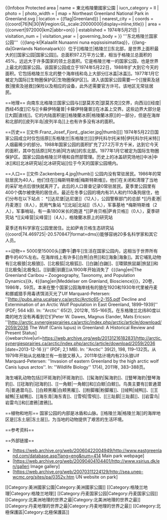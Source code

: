 {{Infobox Protected area
| name            = 東北格陵蘭國家公園
| iucn_category   = II
| photo           =
| photo_width     =
| map             = Northeast Greenland National Park in Greenland.svg
| location        = {{flag|Greenland}}
| nearest_city     = 
| coords          = {{coord|76|N|30|W|region:GL_scale:20000000|display=inline,title}}
| area            = {{convert|972000|km2|abbr=on}}
| established     = 1974年5月21日
| visitation_num  = 
| visitation_year = 
| governing_body  = 
}}
'''东北格陵兰国家公园'''（{{lang-kl|Kalaallit Nunaanni nuna eqqissisimatitaq}}，{{lang-da|Grønlands Nationalpark}}）位于[[格陵兰|格陵兰]]东北部，是世界上面积最大的[[国家公园|国家公园]]。总面积97.2万平方公里，相当于格陵兰总面积的45%，远远大于许多国家的领土总面积。它是格陵兰唯一的国家公园，也是世界上最北的国家公园。该国家公园成立于1974年5月22日，1988年扩大到它今天的面积。它包括格陵兰东北的整个海岸线和岛上大部分[[冰盖|冰盖]]。1977年1月它被定为国际[[生物圈保护区|生物圈保护区]]。进入该国家公园需要一个[[搜索及拯救|搜索及拯救]]保险以及相应的设备，此外还需要官方许可。该地区无常驻居民。

==地理==
向南东北格陵兰国家公园与[[瑟莫苏克|瑟莫苏克]]交界，向西沿[[经度|西经45度]]它与[[卡蘇伊特薩普|卡蘇伊特薩普]]在冰盖上交界。这些边界大部分是[[大圆|直线]]。它的内陆面积是[[格陵蘭冰原|格陵蘭冰原]]的一部分，但是在海岸和北部的[[皮列半岛|皮列半岛]]上也有许多没有冰的面积。

==历史==
[[文件:Franz_Josef_Fjord,_glacier.jpg|thumb]]]]
1974年5月22日国家公园成立时仅包括原[[东格陵兰|东格陵兰]][[伊托科尔托米特|伊托科尔托米特]]人烟最稀少的部分。1988年国家公园的面积扩充了27.2万平方千米，达到它今天的面积，其中包括原[[阿方纳|阿方纳]]的东北部。1977年1月它被定为国际生物圈保护区。国家公园由格陵兰环境和自然部管理。历史上的冰盖研究场地[[中冰|中冰]]和[[北冰研究站|北冰研究站]]位于今天的国家公园境内。

==人口==
[[文件:Zackenberg.4.jpg|thumb]]
公园内没有常驻居民。1986年的常驻居民为40人，他们住在[[梅斯特斯维|梅斯特斯维]]，他们在关闭和清理了当地的采矿地点后很快就离开了。此后的人口普查记录0常驻居民。夏季里公园里有400个偶尔被使用的居住点。最近在冬季公园的境内有31人和约110条狗居住，他们分布在以下站点：
*[[达尼堡|达尼堡]]（12人），公园警察部门的总部
*[[丹麦港|丹麦港]]（8人），民用气象站
*[[北站|北站]]（5人），军事基地
*梅斯特斯维（2人），军事哨站，有一条1800米长的跑道
*[[萨肯贝格|萨肯贝格]]（0人），夏季研究站
*[[尖峰营|尖峰营]]（4人），格陵蘭冰原上的研究站

夏季还有科学家在公园里居住。比如萨肯贝格生态研究站{{coord|74.469725|-20.570847|format=dms}}能够容纳20多名科学家和其它人员。

==动物==
5000至15000头[[麝牛|麝牛]]生活在国家公园内，这相当于世界所有麝牛的40%左右。在海岸线上有许多[[白熊|白熊]]和[[海象|海象]]。其它哺乳动物有[[北极狼|北极狼]]、[[北极狐|北极狐]]、[[白鼬|白鼬]]、[[環頸旅鼠屬|旅鼠]]和[[北极兔|北极兔]]。[[驯鹿|驯鹿]]从1900年开始消失了<ref>《{{lang|en|The Greenland Caribou – Zoogeography, Taxonomy, and Population Dynamics}}》，《{{lang|en|Meddelser om Grønland, Bioscience}}》，20卷，1986年，59页</ref>。本来在整个国家公园海岸线有的狼在1920和1930年代里被丹麦和挪威猎手用毒诱饵消灭光了<ref>Ulf Marquard-Petersen: ''[http://pubs.aina.ucalgary.ca/arctic/Arctic65-2-155.pdf Decline and Extermination of an Arctic Wolf Population in East Greenland, 1899–1939]'' (PDF; 564 kB). In: ''Arctic'' 65(2), 2012年, 155–166页</ref>。在东格陵兰北纬80度以南的地方没有再看到它们<ref>Peter W. Dawes, Magnus Elander, Mats Ericson: ''[http://arctic.synergiesprairies.ca/arctic/index.php/arctic/article/download/2059/2036 The Wolf (Canis lupus) in Greenland: A Historical Review and Present Status] {{webarchive|url=https://web.archive.org/web/20131216182831/http://arctic.synergiesprairies.ca/arctic/index.php/arctic/article/download/2059/2036 |date=2013-12-16 }}'' (PDF; 2,1 MB). In: ''Arctic'' 39(2), 198, 119–132页</ref>。从1979年开始从北格陵兰有一些狼又移入，2011年估计境内有23头狼<ref>Ulf Marquard-Petersen: ''Invasion of eastern Greenland by the high arctic wolf Canis lupus arctos''. In: ''Wildlife Biology'' 17(4), 2011年, 383–388页</ref>。

海生哺乳动物包括[[环斑海豹|环斑海豹]]、[[髯海豹|髯海豹]]、[[豎琴海豹|豎琴海豹]]、[[冠海豹|冠海豹]]、[[一角鲸|一角鲸]]和[[白鲸|白鲸]]。鸟类主要有[[普通潜鸟|普通潜鸟]]、[[白颊黑雁|白颊黑雁]]、[[粉脚雁|粉脚雁]]、[[绒鸭|绒鸭]]、[[王絨鴨|王絨鴨]]、[[海东青|海东青]]、[[雪鸮|雪鸮]]、[[三趾鹬|三趾鹬]]、[[岩雷鸟|岩雷鸟]]和[[渡鴉|渡鴉]]。

==植物和地形==
国家公园的内部是冰盾和山脉。[[格陵兰海|格陵兰海]]的海岸地区是[[冻土层|冻土层]]，为当地的动物提供了艰苦的生活环境。

==参考资料==
<references />

==外部链接==
* [https://web.archive.org/web/20060422004949/http://www.eastgreenland.com/database.asp?lang=eng&num=414 Main park webpage]
* [https://web.archive.org/web/20090404104401/http://www.xsirius.dk/en/galleri Image gallery]
* [https://web.archive.org/web/20070311224129/http://sea.unep-wcmc.org/sites/pa/0352v.htm UN website on park]

[[Category:美洲國家公園|Category:美洲國家公園]]
[[Category:格陵兰地理|Category:格陵兰地理]]
[[Category:丹麦国家公园|Category:丹麦国家公园]]
[[Category:北美洲地理的世界之最|Category:北美洲地理的世界之最]]
[[Category:丹麦地理的世界之最|Category:丹麦地理的世界之最]]
[[Category:北極保護區|Category:北極保護區]]